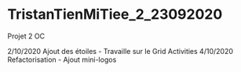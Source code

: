 # TristanTienMiTiee_2_23092020
Projet 2 OC

2/10/2020 Ajout des étoiles - Travaille sur le Grid Activities
4/10/2020 Refactorisation - Ajout mini-logos
